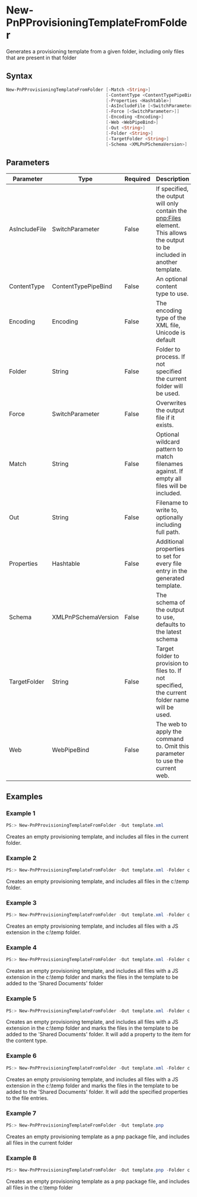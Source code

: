 # New-PnPProvisioningTemplateFromFolder
Generates a provisioning template from a given folder, including only files that are present in that folder
## Syntax
```powershell
New-PnPProvisioningTemplateFromFolder [-Match <String>]
                                      [-ContentType <ContentTypePipeBind>]
                                      [-Properties <Hashtable>]
                                      [-AsIncludeFile [<SwitchParameter>]]
                                      [-Force [<SwitchParameter>]]
                                      [-Encoding <Encoding>]
                                      [-Web <WebPipeBind>]
                                      [-Out <String>]
                                      [-Folder <String>]
                                      [-TargetFolder <String>]
                                      [-Schema <XMLPnPSchemaVersion>]
```


## Parameters
Parameter|Type|Required|Description
---------|----|--------|-----------
|AsIncludeFile|SwitchParameter|False|If specified, the output will only contain the <pnp:Files> element. This allows the output to be included in another template.|
|ContentType|ContentTypePipeBind|False|An optional content type to use.|
|Encoding|Encoding|False|The encoding type of the XML file, Unicode is default|
|Folder|String|False|Folder to process. If not specified the current folder will be used.|
|Force|SwitchParameter|False|Overwrites the output file if it exists.|
|Match|String|False|Optional wildcard pattern to match filenames against. If empty all files will be included.|
|Out|String|False|Filename to write to, optionally including full path.|
|Properties|Hashtable|False|Additional properties to set for every file entry in the generated template.|
|Schema|XMLPnPSchemaVersion|False|The schema of the output to use, defaults to the latest schema|
|TargetFolder|String|False|Target folder to provision to files to. If not specified, the current folder name will be used.|
|Web|WebPipeBind|False|The web to apply the command to. Omit this parameter to use the current web.|
## Examples

### Example 1
```powershell
PS:> New-PnPProvisioningTemplateFromFolder -Out template.xml
```
Creates an empty provisioning template, and includes all files in the current folder.

### Example 2
```powershell
PS:> New-PnPProvisioningTemplateFromFolder -Out template.xml -Folder c:\temp
```
Creates an empty provisioning template, and includes all files in the c:\temp folder.

### Example 3
```powershell
PS:> New-PnPProvisioningTemplateFromFolder -Out template.xml -Folder c:\temp -Match *.js
```
Creates an empty provisioning template, and includes all files with a JS extension in the c:\temp folder.

### Example 4
```powershell
PS:> New-PnPProvisioningTemplateFromFolder -Out template.xml -Folder c:\temp -Match *.js -TargetFolder "Shared Documents"
```
Creates an empty provisioning template, and includes all files with a JS extension in the c:\temp folder and marks the files in the template to be added to the 'Shared Documents' folder

### Example 5
```powershell
PS:> New-PnPProvisioningTemplateFromFolder -Out template.xml -Folder c:\temp -Match *.js -TargetFolder "Shared Documents" -ContentType "Test Content Type"
```
Creates an empty provisioning template, and includes all files with a JS extension in the c:\temp folder and marks the files in the template to be added to the 'Shared Documents' folder. It will add a property to the item for the content type.

### Example 6
```powershell
PS:> New-PnPProvisioningTemplateFromFolder -Out template.xml -Folder c:\temp -Match *.js -TargetFolder "Shared Documents" -Properties @{"Title" = "Test Title"; "Category"="Test Category"}
```
Creates an empty provisioning template, and includes all files with a JS extension in the c:\temp folder and marks the files in the template to be added to the 'Shared Documents' folder. It will add the specified properties to the file entries.

### Example 7
```powershell
PS:> New-PnPProvisioningTemplateFromFolder -Out template.pnp
```
Creates an empty provisioning template as a pnp package file, and includes all files in the current folder

### Example 8
```powershell
PS:> New-PnPProvisioningTemplateFromFolder -Out template.pnp -Folder c:\temp
```
Creates an empty provisioning template as a pnp package file, and includes all files in the c:\temp folder
